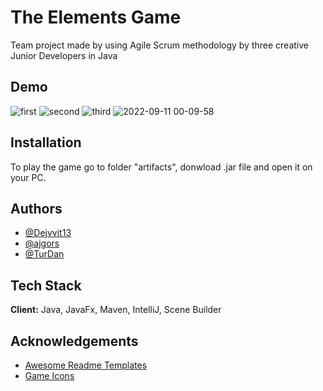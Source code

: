 
# The Elements Game
Team project made by using Agile Scrum methodology by three creative Junior Developers in Java



## Demo
![first](https://user-images.githubusercontent.com/92039043/189502998-0b3c100a-b2fb-45ef-b873-a878773249a4.png)
![second](https://user-images.githubusercontent.com/92039043/189503036-937da1b4-5f48-45f2-abcb-20ed27d40258.png)
![third](https://user-images.githubusercontent.com/92039043/189503037-20eaeabe-9fdf-4392-bb2b-497b70ca550b.png)
![2022-09-11 00-09-58](https://user-images.githubusercontent.com/92039043/189503531-9014dab1-36a9-4de1-a8e3-2f14a2c0242e.gif)



## Installation

To play the game go to folder "artifacts", donwload .jar file and open it on your PC.
    
## Authors

- [@Dejvvit13](https://github.com/dejvvit13)
- [@ajgors](https://github.com/ajgors)
- [@TurDan](https://github.com/TurDan)


## Tech Stack

**Client:** Java, JavaFx, Maven, IntelliJ, Scene Builder



## Acknowledgements

 - [Awesome Readme Templates](https://awesomeopensource.com/project/elangosundar/awesome-README-templates)
 - [Game Icons](https://www.flaticon.com/)

